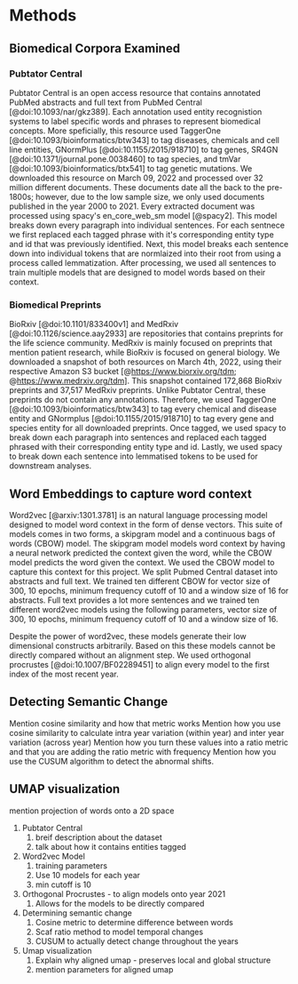 # Methods

## Biomedical Corpora Examined

### Pubtator Central

Pubtator Central is an open access resource that contains annotated PubMed abstracts and full text from PubMed Central [@doi:10.1093/nar/gkz389].
Each annotation used entity recognistion systems to label specific words and phrases to represent biomedical concepts.
More speficially, this resource used TaggerOne [@doi:10.1093/bioinformatics/btw343] to tag diseases, chemicals and cell line entities, GNormPlus [@doi:10.1155/2015/918710] to tag 
genes, SR4GN [@doi:10.1371/journal.pone.0038460] to tag species, and tmVar [@doi:10.1093/bioinformatics/btx541] to tag genetic mutations.
We downloaded this resource on March 09, 2022 and processed over 32 million different documents.
These documents date all the back to the pre-1800s; however, due to the low sample size, we only used documents published in the year 2000 to 2021.
Every extracted document was processed using spacy's en_core_web_sm model [@spacy2].
This model breaks down every paragraph into individual sentences.
For each sentnece we first replaced each tagged phrase with it's corresponding entity type and id that was previously identified.
Next, this model breaks each sentence down into individual tokens that are normlaized into their root from using a process called lemmatization.
After processing, we used all sentences to train multiple models that are designed to model words based on their context.

### Biomedical Preprints

BioRxiv [@doi:10.1101/833400v1] and MedRxiv [@doi:10.1126/science.aay2933] are repositories that contains preprints for the life science community.
MedRxiv is mainly focused on preprints that mention patient research, while BioRxiv is focused on general biology.
We downloaded a snapshot of both resources on March 4th, 2022, using their respective Amazon S3 bucket [@https://www.biorxiv.org/tdm; @https://www.medrxiv.org/tdm].
This snapshot contained 172,868 BioRxiv preprints and 37,517 MedRxiv preprints.
Unlike Pubtator Central, these preprints do not contain any annotations.
Therefore, we used TaggerOne [@doi:10.1093/bioinformatics/btw343] to tag every chemical and disease entity and GNormplus [@doi:10.1155/2015/918710] to tag every gene and species entity for all downloaded preprints.
Once tagged, we used spacy to break down each paragraph into sentences and replaced each tagged phrased with their corresponding entity type and id.
Lastly, we used spacy to break down each sentence into lemmatised tokens to be used for downstream analyses.


## Word Embeddings to capture word context

Word2vec [@arxiv:1301.3781] is an natural language processing model designed to model word context in the form of dense vectors.
This suite of models comes in two forms, a skipgram model and a continuous bags of words (CBOW) model.
The skipgram model models word context by having a neural network predicted the context given the word, while the CBOW model predicts the word given the context.
We used the CBOW model to capture this context for this project.
We split Pubmed Central dataset into abstracts and full text.
We trained ten different CBOW for vector size of 300, 10 epochs, minimum frequency cutoff of 10 and a window size of 16 for abstracts.
Full text provides a lot more sentences and we trained ten different word2vec models using the following parameters, vector size of 300, 10 epochs, minimum frequency cutoff of 10 and a window size of 16.

Despite the power of word2vec, these models generate their low dimensional constructs arbitrarily.
Based on this these models cannot be directly compared without an alignment step.
We used orthogonal procrustes [@doi:10.1007/BF02289451] to align every model to the first index of the most recent year.

## Detecting Semantic Change

Mention cosine similarity and how that metric works
Mention how you use cosine similarity to calculate intra year variation (within year) and inter year variation (across year)
Mention how you turn these values into a ratio metric and that you are adding the ratio metric with frequency
Mention how you use the CUSUM algorithm to detect the abnormal shifts.

## UMAP visualization

mention projection of words onto a 2D space

1. Pubtator Central
   1. breif description about the dataset
   2. talk about how it contains entities tagged
2. Word2vec Model
   1. training parameters
   2. Use 10 models for each year
   3. min cutoff is 10
3. Orthogonal Procrustes - to align models onto year 2021
   1. Allows for the models to be directly compared
4. Determining semantic change
	1. Cosine metric to determine difference between words
	2. Scaf ratio method to model temporal changes
	3. CUSUM to actually detect change throughout the years
5. Umap visualization
   1. Explain why aligned umap - preserves local and global structure
   2. mention parameters for aligned umap
